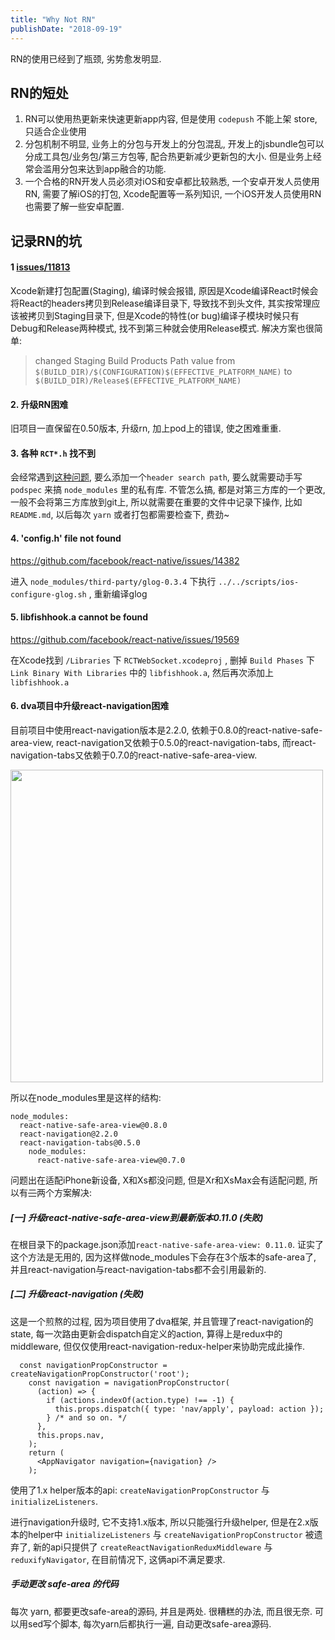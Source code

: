 ```yaml
---
title: "Why Not RN"
publishDate: "2018-09-19"
---
```


RN的使用已经到了瓶颈, 劣势愈发明显.

## RN的短处

1. RN可以使用热更新来快速更新app内容, 但是使用 `codepush` 不能上架 store, 只适合企业使用
2. 分包机制不明显, 业务上的分包与开发上的分包混乱, 开发上的jsbundle包可以分成工具包/业务包/第三方包等, 配合热更新减少更新包的大小. 但是业务上经常会滥用分包来达到app融合的功能.
3. 一个合格的RN开发人员必须对iOS和安卓都比较熟悉, 一个安卓开发人员使用RN, 需要了解iOS的打包, Xcode配置等一系列知识, 一个iOS开发人员使用RN也需要了解一些安卓配置.

## 记录RN的坑

#### 1 [issues/11813](https://github.com/facebook/react-native/issues/11813)

Xcode新建打包配置(Staging), 编译时候会报错, 原因是Xcode编译React时候会将React的headers拷贝到Release编译目录下, 导致找不到头文件, 其实按常理应该被拷贝到Staging目录下, 但是Xcode的特性(or bug)编译子模块时候只有Debug和Release两种模式, 找不到第三种就会使用Release模式.
解决方案也很简单: 

> changed Staging Build Products Path value from `$(BUILD_DIR)/$(CONFIGURATION)$(EFFECTIVE_PLATFORM_NAME)` to `$(BUILD_DIR)/Release$(EFFECTIVE_PLATFORM_NAME)`


#### 2. 升级RN困难

旧项目一直保留在0.50版本, 升级rn, 加上pod上的错误, 使之困难重重.

#### 3. 各种 `RCT*.h` 找不到

会经常遇到[这种问题](https://github.com/facebook/react-native/issues/20762), 要么添加一个`header search path`, 要么就需要动手写 `podspec` 来搞 `node_modules` 里的私有库. 不管怎么搞, 都是对第三方库的一个更改, 一般不会将第三方库放到git上, 所以就需要在重要的文件中记录下操作, 比如 `README.md`, 以后每次 `yarn` 或者打包都需要检查下, 费劲~

#### 4. 'config.h' file not found

https://github.com/facebook/react-native/issues/14382

进入 `node_modules/third-party/glog-0.3.4` 下执行 `../../scripts/ios-configure-glog.sh` , 重新编译glog

#### 5. libfishhook.a cannot be found

https://github.com/facebook/react-native/issues/19569

在Xcode找到 `/Libraries` 下 `RCTWebSocket.xcodeproj` , 删掉 `Build Phases` 下 `Link Binary With Libraries` 中的 `libfishhook.a`, 然后再次添加上 `libfishhook.a`

#### 6. dva项目中升级react-navigation困难

目前项目中使用react-navigation版本是2.2.0, 依赖于0.8.0的react-native-safe-area-view, react-navigation又依赖于0.5.0的react-navigation-tabs, 而react-navigation-tabs又依赖于0.7.0的react-native-safe-area-view.

<img src="https://raw.githubusercontent.com/FaiChou/faichou.github.io/master/img/1541403481333.png" width="500" />

所以在node_modules里是这样的结构:

```
node_modules:
  react-native-safe-area-view@0.8.0
  react-navigation@2.2.0
  react-navigation-tabs@0.5.0
    node_modules:
      react-native-safe-area-view@0.7.0
```

问题出在适配iPhone新设备, X和Xs都没问题, 但是Xr和XsMax会有适配问题, 所以有~~三~~两个方案解决:

##### [一] 升级react-native-safe-area-view到最新版本0.11.0 (失败)

在根目录下的package.json添加`react-native-safe-area-view: 0.11.0`. 证实了这个方法是无用的, 因为这样做node_modules下会存在3个版本的safe-area了, 并且react-navigation与react-navigation-tabs都不会引用最新的.


##### [二] 升级react-navigation (失败)

这是一个煎熬的过程, 因为项目使用了dva框架, 并且管理了react-navigation的state, 每一次路由更新会dispatch自定义的action, 算得上是redux中的middleware, 但仅仅使用react-navigation-redux-helper来协助完成此操作.

```
  const navigationPropConstructor = createNavigationPropConstructor('root');
    const navigation = navigationPropConstructor(
      (action) => {
        if (actions.indexOf(action.type) !== -1) {
          this.props.dispatch({ type: 'nav/apply', payload: action });
        } /* and so on. */
      },
      this.props.nav,
    );
    return (
      <AppNavigator navigation={navigation} />
    );
```

使用了1.x helper版本的api: `createNavigationPropConstructor` 与 `initializeListeners`.

进行navigation升级时, 它不支持1.x版本, 所以只能强行升级helper, 但是在2.x版本的helper中 `initializeListeners` 与 `createNavigationPropConstructor` 被遗弃了, 新的api只提供了 `createReactNavigationReduxMiddleware` 与 `reduxifyNavigator`, 在目前情况下, 这俩api不满足要求.

##### 手动更改 safe-area 的代码

每次 yarn, 都要更改safe-area的源码, 并且是两处. 很糟糕的办法, 而且很无奈. 可以用sed写个脚本, 每次yarn后都执行一遍, 自动更改safe-area源码.




